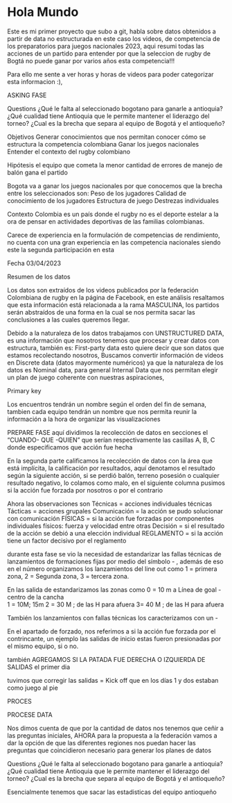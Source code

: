 # Hola Mundo #

Este es mi primer proyecto que subo a git, habla sobre datos obtenidos a partir de data no estructurada en este caso los videos, de competencia de los preparatorios para juegos nacionales 2023, aqui resumi todas las acciones de un partido para entender por que la seleccion de rugby de Bogtá no puede ganar por varios años esta competencia!!! 

Para ello me sente a ver horas y horas de videos para poder categorizar esta informacion :), 

ASKING FASE 

Questions
¿Qué le falta al seleccionado bogotano para ganarle a antioquia?
¿Qué cualidad tiene Antioquia que le permite mantener el liderazgo del torneo?
¿Cual es la brecha que separa al equipo de Bogotá y el antioqueño?

Objetivos 
Generar conocimientos que nos permitan conocer cómo se estructura la competencia colombiana 
Ganar los juegos nacionales 
Entender el contexto del rugby colombiano

Hipótesis 
el equipo que cometa la menor cantidad de errores de manejo de balón gana el partido

Bogota va a ganar los juegos nacionales por que conocemos que la brecha entre los seleccionados son:
Peso de los jugadores
Calidad de conocimiento de los jugadores
Estructura de juego
Destrezas individuales


Contexto 
Colombia es un país donde el rugby no es el deporte estelar a la ora de pensar en actividades deportivas de las familias colombianas.

Carece de experiencia en la formulación de competencias de rendimiento, no cuenta con una gran experiencia en las competencia nacionales siendo este la segunda participación en esta 


Fecha 
 03/04/2023 

Resumen de los datos 

Los datos son extraídos de los videos publicados por la federación Colombiana de rugby en la página de Facebook, en este análisis resaltamos que esta información está relacionada a la rama MASCULINA, los partidos serán abstraídos de una forma en la cual se nos permita sacar las conclusiones a las cuales queremos llegar.


Debido a la naturaleza de los datos trabajamos con UNSTRUCTURED DATA, es una información que nosotros tenemos que procesar y crear datos con estructura, también es: First-party data esto quiere decir que son datos que estamos recolectando nosotros, Buscamos convertir información de videos en Discrete data (datos mayormente numéricos)  ya que la naturaleza de los datos es Nominal data, para general Internal Data que nos permitan elegir un plan de juego coherente con nuestras aspiraciones, 

Primary key

Los encuentros tendrán un nombre según el orden del fin de semana, tambien cada equipo tendrán un nombre que nos permita reunir la información a la hora de organizar las visualizaciones 


PREPARE FASE 
aquí dividimos la recolección de datos en secciones el “CUANDO- QUE -QUIEN” que serían respectivamente las casillas A, B, C donde especificamos que acción fue hecha 

En la segunda parte calificamos la recolección de datos con la área que está implícita, la calificación por resultados, aquí denotamos el resultado según la siguiente acción, si se perdió balón, terreno posesión o cualquier resultado negativo, lo colamos como malo, en el siguiente columna pusimos si la acción fue forzada  por nosotros o por el contrario 


Ahora las observaciones son 
Técnicas = acciones individuales técnicas
Tácticas = acciones grupales 
Comunicación = la acción se pudo solucionar con comunicación 
FÍSICAS = si la acción fue forzadas por componentes individuales físicos: fuerza y velocidad entre otras 
Decisión = si el resultado de la acción se debió a una elección individual
REGLAMENTO = si la acción tiene un factor decisivo por el reglamento 

durante esta fase se vio la necesidad de estandarizar las fallas técnicas de lanzamientos de formaciones fijas por medio del símbolo - , además de eso en el número organizamos los lanzamientos del line out como 1 = primera zona, 2 = Segunda zona, 3 = tercera zona.

En las salida de estandarizamos las zonas como
0 = 10 m a Línea de goal - centro de la cancha  
1 = 10M; 15m
2 = 30 M ; de las H para afuera 
3= 40 M ; de las H para afuera 

También los lanzamientos con fallas técnicas los caracterizamos con un - 

En el apartado de forzado, nos referimos a si la acción fue forzada por el contrincante, un ejemplo las salidas de inicio estas fueron presionadas por el mismo equipo, si o no.

también AGREGAMOS SI LA PATADA FUE DERECHA O IZQUIERDA DE SALIDAS el primer dia 

tuvimos que corregir las salidas = Kick off que en los días 1 y dos estaban como juego al pie 

PROCES

PROCESE DATA

Nos dimos cuenta de que por la cantidad de datos nos tenemos que ceñir a las preguntas iniciales, AHORA  para la propuesta a la federación vamos a dar la opción de que las diferentes regiones nos puedan hacer las preguntas que coincidieron necesario para generar los planes de datos 

Questions
¿Qué le falta al seleccionado bogotano para ganarle a antioquia?
¿Qué cualidad tiene Antioquia que le permite mantener el liderazgo del torneo?
¿Cual es la brecha que separa al equipo de Bogotá y el antioqueño?

Esencialmente tenemos que sacar las estadisticas del equipo antioqueño 
